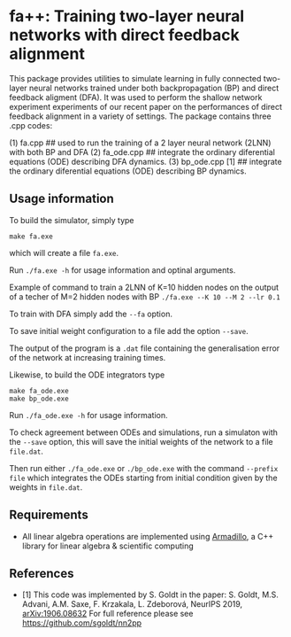 # fa++: Training two-layer neural networks with direct feedback alignment

This package provides utilities to simulate learning in fully connected
two-layer neural networks trained under both backpropagation (BP) and direct feedback aligment (DFA).
It was used to perform the shallow network experiment experiments of our
recent paper on the performances of direct feedback alignment in a variety of settings.
The package contains three .cpp codes:

(1) fa.cpp ## used to run the training of a 2 layer neural network (2LNN) with both BP and DFA
(2) fa_ode.cpp ## integrate the ordinary diferential equations (ODE) describing DFA dynamics.
(3) bp_ode.cpp [1] ## integrate the ordinary diferential equations (ODE) describing BP dynamics.

## Usage information

To build the simulator, simply type
```
make fa.exe
```
which will create a file ``fa.exe``. 

Run ``./fa.exe -h`` for usage information and optinal arguments.

Example of command to train a 2LNN of K=10 hidden nodes on the output of a techer of M=2 hidden nodes with BP
``./fa.exe --K 10 --M 2 --lr 0.1``

To train with DFA simply add the ``--fa`` option.

To save initial weight configuration to a file add the option ``--save``.

The output of the program is a ``.dat`` file containing the generalisation error of the network at increasing training times.

Likewise, to build the ODE integrators type
```
make fa_ode.exe
make bp_ode.exe 
```

Run ``./fa_ode.exe -h`` for usage information.

To check agreement between ODEs and simulations, run a simulaton with the ``--save`` option, this will save the initial weights of the network to a file ``file.dat``.

Then run either ``./fa_ode.exe`` or ``./bp_ode.exe`` with the command ``--prefix file`` which integrates the ODEs starting from initial condition given by the weights in ``file.dat``. 

## Requirements

* All linear algebra operations are implemented using
  [Armadillo](http://arma.sourceforge.net/), a C++ library for linear algebra &
  scientific computing

## References

* [1] This code was implemented by S. Goldt in the paper:
S. Goldt, M.S. Advani, A.M. Saxe, F. Krzakala, L. Zdeborová, NeurIPS 2019,
[arXiv:1906.08632](https://arxiv.org/abs/1906.08632)
  For full reference please see https://github.com/sgoldt/nn2pp

